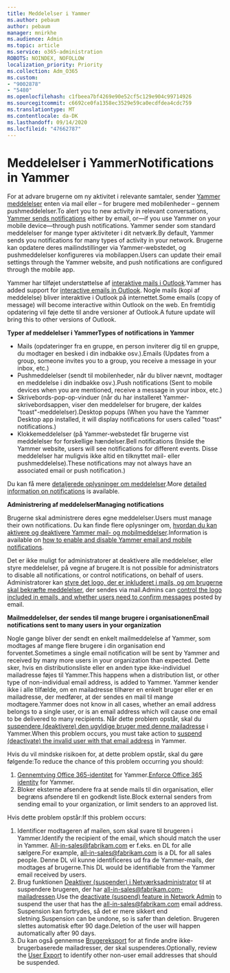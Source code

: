 ```yaml
---
title: Meddelelser i Yammer
ms.author: pebaum
author: pebaum
manager: mnirkhe
ms.audience: Admin
ms.topic: article
ms.service: o365-administration
ROBOTS: NOINDEX, NOFOLLOW
localization_priority: Priority
ms.collection: Adm_O365
ms.custom:
- "9002878"
- "5480"
ms.openlocfilehash: c1fbeea7bf4269e90e52cf5c129e904c99714926
ms.sourcegitcommit: c6692ce0fa1358ec3529e59ca0ecdfdea4cdc759
ms.translationtype: MT
ms.contentlocale: da-DK
ms.lasthandoff: 09/14/2020
ms.locfileid: "47662787"
---
```

# <a name="notifications-in-yammer"></a><span data-ttu-id="c55ef-102">Meddelelser i Yammer</span><span class="sxs-lookup"><span data-stu-id="c55ef-102">Notifications in Yammer</span></span>

<span data-ttu-id="c55ef-103">For at advare brugerne om ny aktivitet i relevante samtaler, sender [Yammer meddelelser](https://support.microsoft.com/en-gb/office/enable-or-disable-yammer-email-and-phone-notifications-93e530e0-189f-4768-8f28-7683d48cc996) enten via mail eller – for brugere med mobilenheder – gennem pushmeddelelser.</span><span class="sxs-lookup"><span data-stu-id="c55ef-103">To alert you to new activity in relevant conversations, [Yammer sends notifications](https://support.microsoft.com/en-gb/office/enable-or-disable-yammer-email-and-phone-notifications-93e530e0-189f-4768-8f28-7683d48cc996) either by email, or—if you use Yammer on your mobile device—through push notifications.</span></span> <span data-ttu-id="c55ef-104">Yammer sender som standard meddelelser for mange typer aktiviteter i dit netværk.</span><span class="sxs-lookup"><span data-stu-id="c55ef-104">By default, Yammer sends you notifications for many types of activity in your network.</span></span> <span data-ttu-id="c55ef-105">Brugerne kan opdatere deres mailindstillinger via Yammer-webstedet, og pushmeddelelser konfigureres via mobilappen.</span><span class="sxs-lookup"><span data-stu-id="c55ef-105">Users can update their email settings through the Yammer website, and push notifications are configured through the mobile app.</span></span> 

<span data-ttu-id="c55ef-106">Yammer har tilføjet understøttelse af [interaktive mails i Outlook](https://techcommunity.microsoft.com/t5/outlook-blog/interactive-yammer-emails-in-outlook-on-the-web-are-here/ba-p/1209420).</span><span class="sxs-lookup"><span data-stu-id="c55ef-106">Yammer has added support for [interactive emails in Outlook](https://techcommunity.microsoft.com/t5/outlook-blog/interactive-yammer-emails-in-outlook-on-the-web-are-here/ba-p/1209420).</span></span> <span data-ttu-id="c55ef-107">Nogle mails (kopi af meddelelse) bliver interaktive i Outlook på internettet.</span><span class="sxs-lookup"><span data-stu-id="c55ef-107">Some emails (copy of message) will become interactive within Outlook on the web.</span></span> <span data-ttu-id="c55ef-108">En fremtidig opdatering vil føje dette til andre versioner af Outlook.</span><span class="sxs-lookup"><span data-stu-id="c55ef-108">A future update will bring this to other versions of Outlook.</span></span>

<span data-ttu-id="c55ef-109">**Typer af meddelelser i Yammer**</span><span class="sxs-lookup"><span data-stu-id="c55ef-109">**Types of notifications in Yammer**</span></span>

- <span data-ttu-id="c55ef-110">Mails (opdateringer fra en gruppe, en person inviterer dig til en gruppe, du modtager en besked i din indbakke osv.).</span><span class="sxs-lookup"><span data-stu-id="c55ef-110">Emails (Updates from a group, someone invites you to a group, you receive a message in your inbox, etc.)</span></span>
- <span data-ttu-id="c55ef-111">Pushmeddelelser (sendt til mobilenheder, når du bliver nævnt, modtager en meddelelse i din indbakke osv.).</span><span class="sxs-lookup"><span data-stu-id="c55ef-111">Push notifications (Sent to mobile devices when you are mentioned, receive a message in your inbox, etc.)</span></span>
- <span data-ttu-id="c55ef-112">Skrivebords-pop-op-vinduer (når du har installeret Yammer-skrivebordsappen, viser den meddelelser for brugere, der kaldes "toast"-meddelelser).</span><span class="sxs-lookup"><span data-stu-id="c55ef-112">Desktop popups (When you have the Yammer Desktop app installed, it will display notifications for users called "toast" notifications.)</span></span>
- <span data-ttu-id="c55ef-113">Klokkemeddelelser (på Yammer-webstedet får brugerne vist meddelelser for forskellige hændelser.</span><span class="sxs-lookup"><span data-stu-id="c55ef-113">Bell notifications (Inside the Yammer website, users will see notifications for different events.</span></span> <span data-ttu-id="c55ef-114">Disse meddelelser har muligvis ikke altid en tilknyttet mail- eller pushmeddelelse).</span><span class="sxs-lookup"><span data-stu-id="c55ef-114">These notifications may not always have an associated email or push notification.)</span></span>

<span data-ttu-id="c55ef-115">Du kan få mere [detaljerede oplysninger om meddelelser](https://support.microsoft.com/en-gb/office/enable-or-disable-yammer-email-and-phone-notifications-93e530e0-189f-4768-8f28-7683d48cc996).</span><span class="sxs-lookup"><span data-stu-id="c55ef-115">More [detailed information on notifications](https://support.microsoft.com/en-gb/office/enable-or-disable-yammer-email-and-phone-notifications-93e530e0-189f-4768-8f28-7683d48cc996) is available.</span></span>

<span data-ttu-id="c55ef-116">**Administrering af meddelelser**</span><span class="sxs-lookup"><span data-stu-id="c55ef-116">**Managing notifications**</span></span>

<span data-ttu-id="c55ef-117">Brugerne skal administrere deres egne meddelelser.</span><span class="sxs-lookup"><span data-stu-id="c55ef-117">Users must manage their own notifications.</span></span> <span data-ttu-id="c55ef-118">Du kan finde flere oplysninger om, [hvordan du kan aktivere og deaktivere Yammer mail- og mobilmeddelser](https://support.microsoft.com/en-gb/office/enable-or-disable-yammer-email-and-phone-notifications-93e530e0-189f-4768-8f28-7683d48cc996).</span><span class="sxs-lookup"><span data-stu-id="c55ef-118">Information is available on [how to enable and disable Yammer email and mobile notifications](https://support.microsoft.com/en-gb/office/enable-or-disable-yammer-email-and-phone-notifications-93e530e0-189f-4768-8f28-7683d48cc996).</span></span> 

<span data-ttu-id="c55ef-119">Det er ikke muligt for administratorer at deaktivere alle meddelelser, eller styre meddelelser, på vegne af brugere.</span><span class="sxs-lookup"><span data-stu-id="c55ef-119">It is not possible for administrators to disable all notifications, or control notifications, on behalf of users.</span></span> <span data-ttu-id="c55ef-120">Administratorer kan [styre det logo, der er inkluderet i mails, og om brugerne skal bekræfte meddelelser](https://docs.microsoft.com/yammer/configure-your-yammer-network/configure-email-and-yammer), der sendes via mail.</span><span class="sxs-lookup"><span data-stu-id="c55ef-120">Admins can [control the logo included in emails, and whether users need to confirm messages](https://docs.microsoft.com/yammer/configure-your-yammer-network/configure-email-and-yammer) posted by email.</span></span>

<span data-ttu-id="c55ef-121">**Mailmeddelelser, der sendes til mange brugere i organisationen**</span><span class="sxs-lookup"><span data-stu-id="c55ef-121">**Email notifications sent to many users in your organization**</span></span>

<span data-ttu-id="c55ef-122">Nogle gange bliver der sendt en enkelt mailmeddelelse af Yammer, som modtages af mange flere brugere i din organisation end forventet.</span><span class="sxs-lookup"><span data-stu-id="c55ef-122">Sometimes a single email notification will be sent by Yammer and received by many more users in your organization than expected.</span></span> <span data-ttu-id="c55ef-123">Dette sker, hvis en distributionsliste eller en anden type ikke-individuel mailadresse føjes til Yammer.</span><span class="sxs-lookup"><span data-stu-id="c55ef-123">This happens when a distribution list, or other type of non-individual email address, is added to Yammer.</span></span> <span data-ttu-id="c55ef-124">Yammer kender ikke i alle tilfælde, om en mailadresse tilhører en enkelt bruger eller er en mailadresse, der medfører, at der sendes en mail til mange modtagere.</span><span class="sxs-lookup"><span data-stu-id="c55ef-124">Yammer does not know in all cases, whether an email address belongs to a single user, or is an email address which will cause one email to be delivered to many recipients.</span></span> <span data-ttu-id="c55ef-125">Når dette problem opstår, skal du [suspendere (deaktivere) den ugyldige bruger med denne mailadresse](https://docs.microsoft.com/yammer/manage-yammer-users/add-block-or-remove-users#remove-users) i Yammer.</span><span class="sxs-lookup"><span data-stu-id="c55ef-125">When this problem occurs, you must take action to [suspend (deactivate) the invalid user with that email address](https://docs.microsoft.com/yammer/manage-yammer-users/add-block-or-remove-users#remove-users) in Yammer.</span></span> 

<span data-ttu-id="c55ef-126">Hvis du vil mindske risikoen for, at dette problem opstår, skal du gøre følgende:</span><span class="sxs-lookup"><span data-stu-id="c55ef-126">To reduce the chance of this problem occurring you should:</span></span>

1. <span data-ttu-id="c55ef-127">[Gennemtving Office 365-identitet](https://docs.microsoft.com/yammer/configure-your-yammer-network/enforce-office-365-identity) for Yammer.</span><span class="sxs-lookup"><span data-stu-id="c55ef-127">[Enforce Office 365 identity](https://docs.microsoft.com/yammer/configure-your-yammer-network/enforce-office-365-identity) for Yammer.</span></span>
2. <span data-ttu-id="c55ef-128">Bloker eksterne afsendere fra at sende mails til din organisation, eller begræns afsendere til en godkendt liste.</span><span class="sxs-lookup"><span data-stu-id="c55ef-128">Block external senders from sending email to your organization, or limit senders to an approved list.</span></span>

<span data-ttu-id="c55ef-129">Hvis dette problem opstår:</span><span class="sxs-lookup"><span data-stu-id="c55ef-129">If this problem occurs:</span></span>

1. <span data-ttu-id="c55ef-130">Identificer modtageren af mailen, som skal svare til brugeren i Yammer.</span><span class="sxs-lookup"><span data-stu-id="c55ef-130">Identify the recipient of the email, which should match the user in Yammer.</span></span> <span data-ttu-id="c55ef-131">All-in-sales@fabrikam.com er f.eks. en DL for alle sælgere.</span><span class="sxs-lookup"><span data-stu-id="c55ef-131">For example, all-in-sales@fabrikam.com is a DL for all sales people.</span></span> <span data-ttu-id="c55ef-132">Denne DL vil kunne identificeres ud fra de Yammer-mails, der modtages af brugerne.</span><span class="sxs-lookup"><span data-stu-id="c55ef-132">This DL would be identifiable from the Yammer email received by users.</span></span>
2. <span data-ttu-id="c55ef-133">Brug funktionen [Deaktiver (suspender) i Netværksadministrator](https://docs.microsoft.com/yammer/manage-yammer-users/add-block-or-remove-users#remove-users) til at suspendere brugeren, der har all-in-sales@fabrikam.com-mailadressen.</span><span class="sxs-lookup"><span data-stu-id="c55ef-133">Use the [deactivate (suspend) feature in Network Admin](https://docs.microsoft.com/yammer/manage-yammer-users/add-block-or-remove-users#remove-users) to suspend the user that has the all-in-sales@fabrikam.com email address.</span></span> <span data-ttu-id="c55ef-134">Suspension kan fortrydes, så det er mere sikkert end sletning.</span><span class="sxs-lookup"><span data-stu-id="c55ef-134">Suspension can be undone, so is safer than deletion.</span></span> <span data-ttu-id="c55ef-135">Brugeren slettes automatisk efter 90 dage.</span><span class="sxs-lookup"><span data-stu-id="c55ef-135">Deletion of the user will happen automatically after 90 days.</span></span>
3. <span data-ttu-id="c55ef-136">Du kan også gennemse [Brugereksport](https://docs.microsoft.com/yammer/manage-security-and-compliance/export-yammer-enterprise-data#ExportUsers) for at finde andre ikke-brugerbaserede mailadresser, der skal suspenderes.</span><span class="sxs-lookup"><span data-stu-id="c55ef-136">Optionally, review the [User Export](https://docs.microsoft.com/yammer/manage-security-and-compliance/export-yammer-enterprise-data#ExportUsers) to identify other non-user email addresses that should be suspended.</span></span>
